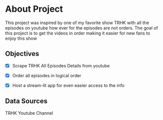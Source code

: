 # About Project 

This project was inspired by one of my favorite show TRHK with all the episodes on youtube how ever for the episodes are not orders. The  goal of this project is to get the videos  in  order  making it easier for new fans to enjoy this show 

## Objectives

-[x]  Scrape TRHK All Episodes Details from youtube

-[x]  Order all episodes in logical order

-[x]  Host a stream-lit app for even easier access to the info

## Data Sources 

TRHK Youtube Channel 